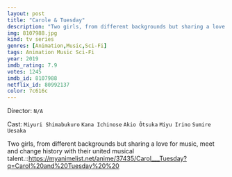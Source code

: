 ```yaml
---
layout: post
title: "Carole & Tuesday"
description: "Two girls, from different backgrounds but sharing a love for music, meet and change history with their united musical talent.::https://myanimelist.net/anime/37435/Carol___Tuesday?q=Carol%20and%20Tuesday%20%20.."
img: 8107988.jpg
kind: tv series
genres: [Animation,Music,Sci-Fi]
tags: Animation Music Sci-Fi 
year: 2019
imdb_rating: 7.9
votes: 1245
imdb_id: 8107988
netflix_id: 80992137
color: 7c616c
---
```

Director: `N/A`  

Cast: `Miyuri Shimabukuro` `Kana Ichinose` `Akio Ôtsuka` `Miyu Irino` `Sumire Uesaka` 

Two girls, from different backgrounds but sharing a love for music, meet and change history with their united musical talent.::https://myanimelist.net/anime/37435/Carol___Tuesday?q=Carol%20and%20Tuesday%20%20